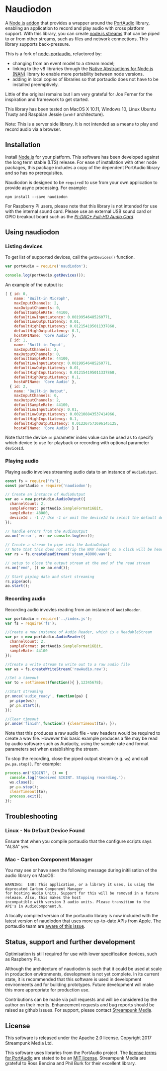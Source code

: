 # Naudiodon

A [Node.js](http://nodejs.org/) [addon](http://nodejs.org/api/addons.html) that provides a wrapper around the [PortAudio](http://portaudio.com/) library, enabling an application to record and play audio with cross platform support. With this library, you can create [node.js streams](https://nodejs.org/dist/latest-v6.x/docs/api/stream.html) that can be piped to or from other streams, such as files and network connections. This library supports back-pressure.

This is a fork of [node-portaudio](/joeferner/node-portaudio), refactored by:

* changing from an event model to a stream model;
* linking to the v8 libraries through the [Native Abstractions for Node.js (NAN)](/nodejs/nan) library to enable more portability between node versions.
* adding in local copies of libraries so that portaudio does not have to be installed preemptively.

Little of the original remains but I am very grateful for Joe Ferner for the inspiration and framework to get started.

This library has been tested on MacOS X 10.11, Windows 10, Linux Ubuntu Trusty and Raspbian Jessie (`armhf` architecture).

Note: This is a server side library. It is not intended as a means to play and record audio via a browser.

## Installation

Install [Node.js](http://nodejs.org/) for your platform. This software has been developed against the long term stable (LTS) release. For ease of installation with other node packages, this package includes a copy of the dependent PortAudio library and so has no prerequisites.

Naudiodon is designed to be `require`d to use from your own application to provide async processing. For example:

    npm install --save naudiodon

For Raspberry Pi users, please note that this library is not intended for use with the internal sound card. Please use an external USB sound card or GPIO breakout board such as the [_Pi-DAC+ Full-HD Audio Card_](https://www.modmypi.com/raspberry-pi/breakout-boards/iqaudio/pi-dac-plus-full-hd-audio-card/?tag=pi-dac).

## Using naudiodon

### Listing devices

To get list of supported devices, call the `getDevices()` function.

```javascript
var portAudio = require('naudiodon');

console.log(portAudio.getDevices());
```

An example of the output is:

```javascript
[ { id: 0,
    name: 'Built-in Microph',
    maxInputChannels: 2,
    maxOutputChannels: 0,
    defaultSampleRate: 44100,
    defaultLowInputLatency: 0.00199546485260771,
    defaultLowOutputLatency: 0.01,
    defaultHighInputLatency: 0.012154195011337868,
    defaultHighOutputLatency: 0.1,
    hostAPIName: 'Core Audio' },
  { id: 1,
    name: 'Built-in Input',
    maxInputChannels: 2,
    maxOutputChannels: 0,
    defaultSampleRate: 44100,
    defaultLowInputLatency: 0.00199546485260771,
    defaultLowOutputLatency: 0.01,
    defaultHighInputLatency: 0.012154195011337868,
    defaultHighOutputLatency: 0.1,
    hostAPIName: 'Core Audio' },
  { id: 2,
    name: 'Built-in Output',
    maxInputChannels: 0,
    maxOutputChannels: 2,
    defaultSampleRate: 44100,
    defaultLowInputLatency: 0.01,
    defaultLowOutputLatency: 0.002108843537414966,
    defaultHighInputLatency: 0.1,
    defaultHighOutputLatency: 0.012267573696145125,
    hostAPIName: 'Core Audio' } ]
```

Note that the device `id` parameter index value can be used as to specify which device to use for playback or recording with optional parameter `deviceId`.

### Playing audio

Playing audio involves streaming audio data to an instance of `AudioOutput`.

```javascript
const fs = require('fs');
const portAudio = require('naudiodon');

// Create an instance of AudioOutput
var ao = new portAudio.AudioOutput({
  channelCount: 2,
  sampleFormat: portAudio.SampleFormat16Bit,
  sampleRate: 48000,
  deviceId : -1 // Use -1 or omit the deviceId to select the default device
});

// handle errors from the AudioOutput
ao.on('error', err => console.log(err));

// Create a stream to pipe into the AudioOutput
// Note that this does not strip the WAV header so a click will be heard at the beginning
var rs = fs.createReadStream('steam_48000.wav');

// setup to close the output stream at the end of the read stream
rs.on('end', () => ao.end());

// Start piping data and start streaming
rs.pipe(ao);
ao.start();
```

### Recording audio

Recording audio invovles reading from an instance of `AudioReader`.

```javascript
var portAudio = require('../index.js');
var fs = require('fs');

//Create a new instance of Audio Reader, which is a ReadableStream
var pr = new portAudio.AudioReader({
  channelCount: 2,
  sampleFormat: portAudio.SampleFormat16Bit,
  sampleRate: 44100
});

//Create a write stream to write out to a raw audio file
var ws = fs.createWriteStream('rawAudio.raw');

//Set a timeout
var to = setTimeout(function(){ },12345678);

//Start streaming
pr.once('audio_ready', function(pa) {
  pr.pipe(ws);
  pr.pa.start();
});

//Clear timeout
pr.once('finish',function() {clearTimeout(to); });

```

Note that this produces a raw audio file - wav headers would be required to create a wav file. However this basic example produces a file may be read by audio software such as Audacity, using the sample rate and format parameters set when establishing the stream.

To stop the recording, close the piped output stream (e.g. `ws`)  and call `pw.pa.stop()`. For example:

```javascript
process.on('SIGINT', () => {
  console.log('Received SIGINT. Stopping recording.');
  ws.close();
  pr.pa.stop();
  clearTimeout(to);
  process.exit();
});
```

## Troubleshooting

### Linux - No Default Device Found

Ensure that when you compile portaudio that the configure scripts says "ALSA" yes.

### Mac - Carbon Component Manager

You may see or have seen the following message during initilisation of the audio library on MacOS:

```
WARNING:  140: This application, or a library it uses, is using the deprecated Carbon Component Manager
for hosting Audio Units. Support for this will be removed in a future release. Also, this makes the host
incompatible with version 3 audio units. Please transition to the API's in AudioComponent.h.
```

A locally compiled version of the portaudio library is now included with the latest version of naudiodon that uses more up-to-date APIs from Apple. The portaudio team are [aware of this issue](https://app.assembla.com/spaces/portaudio/tickets/218-pa-coreaudio-uses-some--quot-deprecated-quot--apis----this-is-by-design-but-need/details).

## Status, support and further development

Optimisation is still required for use with lower specification devices, such as Raspberry Pis.

Although the architecture of naudiodon is such that it could be used at scale in production environments, development is not yet complete. In its current state, it is recommended that this software is used in development environments and for building prototypes. Future development will make this more appropriate for production use.

Contributions can be made via pull requests and will be considered by the author on their merits. Enhancement requests and bug reports should be raised as github issues. For support, please contact [Streampunk Media](http://www.streampunk.media/).

## License

This software is released under the Apache 2.0 license. Copyright 2017 Streampunk Media Ltd.

This software uses libraries from the PortAudio project. The [license terms for PortAudio](http://portaudio.com/license.html) are stated to be an [MIT license](http://opensource.org/licenses/mit-license.php). Streampunk Media are grateful to Ross Bencina and Phil Burk for their excellent library.
